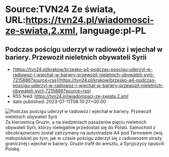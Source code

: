 # Source:TVN24 Ze świata, URL:https://tvn24.pl/wiadomosci-ze-swiata,2.xml, language:pl-PL

## Podczas pościgu uderzył w radiowóz i wjechał w bariery. Przewoził nieletnich obywateli Syrii
 - [https://tvn24.pl/krakow/brzesko-a4-podczas-poscigu-uderzyl-w-radiowoz-i-wjechal-w-bariery-przewozil-nieletnich-obywateli-syrii-7215886?source=rss](https://tvn24.pl/krakow/brzesko-a4-podczas-poscigu-uderzyl-w-radiowoz-i-wjechal-w-bariery-przewozil-nieletnich-obywateli-syrii-7215886?source=rss)
 - RSS feed: https://tvn24.pl/wiadomosci-ze-swiata,2.xml
 - date published: 2023-07-11T08:10:27+00:00

<img alt="Podczas pościgu uderzył w radiowóz i wjechał w bariery. Przewoził nieletnich obywateli Syrii" src="https://tvn24.pl/najnowsze/cdn-zdjecie-oa6k0c-poscig-za-nielegalnymi-imigrantami-na-autostradzie-a4-7215861/alternates/LANDSCAPE_1280" />
    Za kierownicą Gruzin, a na siedzeniach pasażerów pięciu nieletnich obywateli Syrii, którzy nielegalnie przedostali się do Polski. Samochód z obcokrajowcami został zatrzymany na autostradzie A4 pod Tarnowem (woj. małopolskie) po tym, jak w czasie pościgu zderzył się z radiowozem straży granicznej i wjechał w bariery. Gruzin trafił do aresztu, a Syryjczycy opuścili Polskę.

